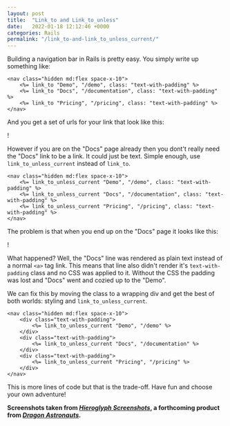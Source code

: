 ```yaml
---
layout: post
title:  "Link_to and Link_to_unless"
date:   2022-01-18 12:12:46 +0000
categories: Rails
permalink: "/link_to-and-link_to_unless_current/"
---
```


Building a navigation bar in Rails is pretty easy. You simply write up something like:

    <nav class="hidden md:flex space-x-10">
        <%= link_to "Demo", "/demo", class: "text-with-padding" %>
        <%= link_to "Docs", "/documentation", class: "text-with-padding" %>
        <%= link_to "Pricing", "/pricing", class: "text-with-padding" %>
    </nav>
 
 And you get a set of urls for your link that look like this:
 
 !
 
 However if you are on the "Docs" page already then you dont't really need the "Docs" link to be a link. It could just be text. Simple enough, use `link_to_unless_current` instead of `link_to`.
 
    <nav class="hidden md:flex space-x-10">
        <%= link_to_unless_current "Demo", "/demo", class: "text-with-padding" %>
        <%= link_to_unless_current "Docs", "/documentation", class: "text-with-padding" %>
        <%= link_to_unless_current "Pricing", "/pricing", class: "text-with-padding" %>
    </nav>

The problem is that when you end up on the "Docs" page it looks like this:

!

What happened? Well, the "Docs" line was rendered as plain text instead of a normal `<a>` tag link. This means that line also didn't render it's `text-with-padding` class and no CSS was applied to it. Without the CSS the padding was lost and "Docs" went and cozied up to the "Demo".

We can fix this by moving the class to a wrapping div and get the best of both worlds: styling and `link_to_unless_current`.

    <nav class="hidden md:flex space-x-10">
        <div class="text-with-padding">
            <%= link_to_unless_current "Demo", "/demo" %>
        </div>
        <div class="text-with-padding">
            <%= link_to_unless_current "Docs", "/documentation" %>
        </div>
        <div class="text-with-padding">
            <%= link_to_unless_current "Pricing", "/pricing" %>
        </div>
    </nav>

This is more lines of code but that is the trade-off. Have fun and choose your own adventure!

**Screenshots taken from *[Hieroglyph Screenshots](https://www.dragonastronauts.com/hieroglyph/)*, a forthcoming product from *[Dragon Astronauts](https://www.dragonastronauts.com/)*.**
  
  
